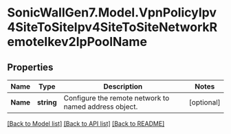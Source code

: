 # SonicWallGen7.Model.VpnPolicyIpv4SiteToSiteIpv4SiteToSiteNetworkRemoteIkev2IpPoolName

## Properties

Name | Type | Description | Notes
------------ | ------------- | ------------- | -------------
**Name** | **string** | Configure the remote network to named address object. | [optional] 

[[Back to Model list]](../README.md#documentation-for-models) [[Back to API list]](../README.md#documentation-for-api-endpoints) [[Back to README]](../README.md)

